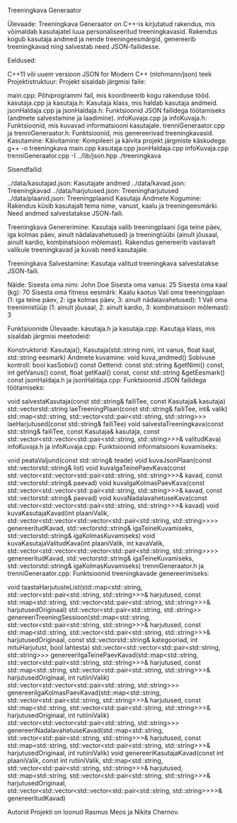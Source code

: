 Treeningkava Generaator

Ülevaade:
Treeningkava Generaator on C++-is kirjutatud rakendus, mis võimaldab kasutajatel luua personaliseeritud treeningkavasid. Rakendus kogub kasutaja andmed ja nende treeningeesmärgid, genereerib treeningkavad ning salvestab need JSON-failidesse.

Eeldused:

C++11 või uuem versioon
JSON for Modern C++ (nlohmann/json) teek
Projektistruktuur:
Projekt sisaldab järgmisi faile:

main.cpp: Põhiprogrammi fail, mis koordineerib kogu rakenduse tööd.
kasutaja.cpp ja kasutaja.h: Kasutaja klass, mis haldab kasutaja andmeid.
jsonHaldaja.cpp ja jsonHaldaja.h: Funktsioonid JSON failidega töötamiseks (andmete salvestamine ja laadimine).
infoKuvaja.cpp ja infoKuvaja.h: Funktsioonid, mis kuvavad informatsiooni kasutajale.
trenniGeneraator.cpp ja trenniGeneraator.h: Funktsioonid, mis genereerivad treeningkavasid.
Kasutamine:
Käivitamine:
Kompileeri ja käivita projekt järgmiste käskudega:
g++ -o treeningkava main.cpp kasutaja.cpp jsonHaldaja.cpp infoKuvaja.cpp trenniGeneraator.cpp -I ../lib/json.hpp
./treeningkava

Sisendfailid:

../data/kasutajad.json: Kasutajate andmed
../data/kavad.json: Treeningkavad
../data/harjutused.json: Treeningharjutused
../data/plaanid.json: Treeningplaanid
Kasutaja Andmete Kogumine:
Rakendus küsib kasutajalt tema nime, vanust, kaalu ja treeningeesmärki. Need andmed salvestatakse JSON-faili.

Treeningkava Genererimine:
Kasutaja valib treeningplaani (iga teine päev, iga kolmas päev, ainult nädalavahetused) ja treeningtüübi (ainult jõusaal, ainult kardio, kombinatsioon mõlemast). Rakendus genereerib vastavalt valikule treeningkavad ja kuvab need kasutajale.

Treeningkava Salvestamine:
Kasutaja valitud treeningkava salvestatakse JSON-faili.

Näide:
Sisesta oma nimi: John Doe
Sisesta oma vanus: 25
Sisesta oma kaal (kg): 70
Sisesta oma fitness eesmärk: Kaalu kaotus
Vali oma treeningplaan (1: iga teine päev, 2: iga kolmas päev, 3: ainult nädalavahetused): 1
Vali oma treenimistüüp (1: ainult jõusaal, 2: ainult kardio, 3: kombinatsioon mõlemast): 3

Funktsioonide Ülevaade:
kasutaja.h ja kasutaja.cpp:
Kasutaja klass, mis sisaldab järgmisi meetodeid:

Konstruktorid: Kasutaja(), Kasutaja(std::string nimi, int vanus, float kaal, std::string eesmark)
Andmete kuvamine: void kuva_andmed()
Sobivuse kontroll: bool kasSobiv() const
Getterid: const std::string &getNimi() const, int getVanus() const, float getKaal() const, const std::string &getEesmark() const
jsonHaldaja.h ja jsonHaldaja.cpp:
Funktsioonid JSON failidega töötamiseks:

void salvestaKasutaja(const std::string& failiTee, const Kasutaja& kasutaja)
std::vectorstd::string laeTreeningPlaan(const std::string& failiTee, int& valik)
std::map<std::string, std::vector<std::pair<std::string, std::string>>> laeHarjutused(const std::string& failiTee)
void salvestaTreeningkava(const std::string& failiTee, const Kasutaja& kasutaja, const std::vector<std::vector<std::pair<std::string, std::string>>>& valitudKava)
infoKuvaja.h ja infoKuvaja.cpp:
Funktsioonid informatsiooni kuvamiseks:

void peataValjund(const std::string& teade)
void kuvaJsonPlaan(const std::vectorstd::string& list)
void kuvaIgaTeinePaevKava(const std::vector<std::vector<std::pair<std::string, std::string>>>& kavad, const std::vectorstd::string& paevad)
void kuvaIgaKolmasPaevKava(const std::vector<std::vector<std::pair<std::string, std::string>>>& kavad, const std::vectorstd::string& paevad)
void kuvaNadalavahetuseKava(const std::vector<std::vector<std::pair<std::string, std::string>>>& kavad)
void kuvaKasutajaKavad(int plaaniValik, std::vector<std::vector<std::vector<std::pair<std::string, std::string>>>> genereeritudKavad, std::vectorstd::string& igaTeineKuvamiseks, std::vectorstd::string& igaKolmasKuvamiseks)
void kuvaKasutajaValitudKava(int plaaniValik, int kavaValik, std::vector<std::vector<std::vector<std::pair<std::string, std::string>>>> genereeritudKavad, std::vectorstd::string& igaTeineKuvamiseks, std::vectorstd::string& igaKolmasKuvamiseks)
trenniGeneraator.h ja trenniGeneraator.cpp:
Funktsioonid treeningkavade genereerimiseks:

void taastaHarjutusteList(std::map<std::string, std::vector<std::pair<std::string, std::string>>>& harjutused, const std::map<std::string, std::vector<std::pair<std::string, std::string>>>& harjutusedOriginaal)
std::vector<std::pair<std::string, std::string>> genereeriTreeningSessioon(std::map<std::string, std::vector<std::pair<std::string, std::string>>>& harjutused, const std::map<std::string, std::vector<std::pair<std::string, std::string>>>& harjutusedOriginaal, const std::vectorstd::string& kategooriad, int mituHarjutust, bool lahtesta)
std::vector<std::vector<std::pair<std::string, std::string>>> genereeriIgaTeinePaevKavad(std::map<std::string, std::vector<std::pair<std::string, std::string>>>& harjutused, const std::map<std::string, std::vector<std::pair<std::string, std::string>>>& harjutusedOriginaal, int rutiiniValik)
std::vector<std::vector<std::pair<std::string, std::string>>> genereeriIgaKolmasPaevKavad(std::map<std::string, std::vector<std::pair<std::string, std::string>>>& harjutused, const std::map<std::string, std::vector<std::pair<std::string, std::string>>>& harjutusedOriginaal, int rutiiniValik)
std::vector<std::vector<std::pair<std::string, std::string>>> genereeriNadalavahetuseKavad(std::map<std::string, std::vector<std::pair<std::string, std::string>>>& harjutused, const std::map<std::string, std::vector<std::pair<std::string, std::string>>>& harjutusedOriginaal, int rutiiniValik)
void genereeriKasutajaKavad(const int plaaniValik, const int rutiiniValik, std::map<std::string, std::vector<std::pair<std::string, std::string>>>& harjutused, std::map<std::string, std::vector<std::pair<std::string, std::string>>>& harjutusedOriginaal, std::vector<std::vector<std::vector<std::pair<std::string, std::string>>>>& genereeritudKavad)

Autorid
Projekti on loonud Rasmus Meos ja Nikita Chernov.